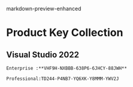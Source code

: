 markdown-preview-enhanced
# Product Key Collection

## Visual Studio 2022
```
Enterprise :**VHF9H-NXBBB-638P6-6JHCY-88JWH**

Professional:TD244-P4NB7-YQ6XK-Y8MMM-YWV2J
```